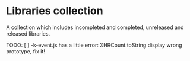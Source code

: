 # Libraries collection
A collection which includes incompleted and completed, unreleased and released libraries.

TODO:
[ ] -k-event.js has a little error: XHRCount.toString display wrong prototype, fix it!